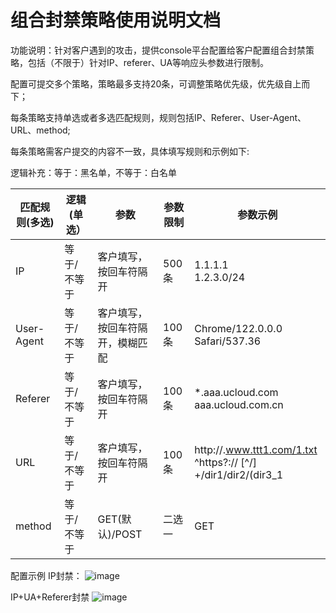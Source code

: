 # 组合封禁策略使用说明文档

功能说明：针对客户遇到的攻击，提供console平台配置给客户配置组合封禁策略，包括（不限于）针对IP、referer、UA等响应头参数进行限制。

配置可提交多个策略，策略最多支持20条，可调整策略优先级，优先级自上而下；

每条策略支持单选或者多选匹配规则，规则包括IP、Referer、User-Agent、URL、method;

每条策略需客户提交的内容不一致，具体填写规则和示例如下:

逻辑补充：等于：黑名单，不等于：白名单

|匹配规则(多选)	|逻辑(单选）|	参数|	参数限制	|参数示例  |
|----|----|----|----|----|
|IP   	|等于/不等于	  	|客户填写，按回车符隔开  	|	500条  	|	1.1.1.1 <br />   1.2.3.0/24  	|
|User-Agent	  	|等于/不等于	  	|客户填写，按回车符隔开，模糊匹配	  	|100条  	|Chrome/122.0.0.0 Safari/537.36
|Referer  	|	等于/不等于  	|	客户填写，按回车符隔开  	|	100条  	|	*.aaa.ucloud.com  <br /> aaa.ucloud.com.cn	|
|URL  	|	等于/不等于	  	|客户填写，按回车符隔开  	|	100条  	|	http://.www.ttt1.com/1.txt <br /> ^https?:// [^/] +/dir1/dir2/(dir3_1|dir3_2).html$  	|
|method	  	|等于/不等于	  	|GET(默认)/POST  	| 二选一	  	|	GET  	|

配置示例
IP封禁：
![image](https://github.com/UCloudDoc-Team/ucdn/assets/89777962/e42a00ef-f0da-4b9c-a4c6-57b20060e540)


IP+UA+Referer封禁
![image](https://github.com/UCloudDoc-Team/ucdn/assets/89777962/b2172d33-8181-4980-978a-7b73c45629d6)


